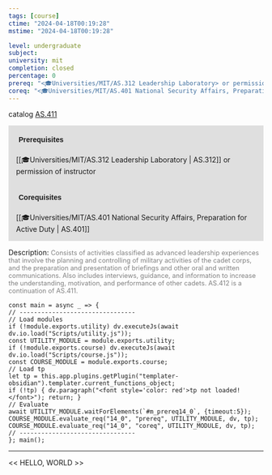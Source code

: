 ```yaml
---
tags: [course]
ctime: "2024-04-18T00:19:28"
mstime: "2024-04-18T00:19:28"

level: undergraduate
subject: 
university: mit
completion: closed
percentage: 0
prereq: "<🎓Universities/MIT/AS.312 Leadership Laboratory> or permission of instructor"
coreq: "<🎓Universities/MIT/AS.401 National Security Affairs, Preparation for Active Duty>"
---
```


catalog [AS.411](http://student.mit.edu/catalog/mASa.html#AS.411)

<span style="display: block; padding: 15px; background-color: rgb(100, 100, 100, 0.2);"><font id="m_prereq14_0" style="display: block; font-family: Arial, sans-serif; font-weight: bold; padding: 5px">Prerequisites</font><br><span id="prereq14_0">[[🎓Universities/MIT/AS.312 Leadership Laboratory | AS.312]] or permission of instructor</span></span>
<span style="display: block; padding: 15px; background-color: rgb(100, 100, 100, 0.2);"><font id="m_coreq14_0" style="display: block; font-family: Arial, sans-serif; font-weight: bold; padding: 5px">Corequisites</font><br><span id="coreq14_0">[[🎓Universities/MIT/AS.401 National Security Affairs, Preparation for Active Duty | AS.401]]</span></span>

<font style="">Description:</font>
<font style="color: grey; font-size: 0.8rem;">Consists of activities classified as advanced leadership experiences that involve the planning and controlling of military activities of the cadet corps, and the preparation and presentation of briefings and other oral and written communications. Also includes interviews, guidance, and information to increase the understanding, motivation, and performance of other cadets. AS.412 is a continuation of AS.411.</font>

```dataviewjs
const main = async _ => {
// --------------------------------
// Load modules
if (!module.exports.utility) dv.executeJs(await dv.io.load("Scripts/utility.js"));
const UTILITY_MODULE = module.exports.utility;
if (!module.exports.course) dv.executeJs(await dv.io.load("Scripts/course.js"));
const COURSE_MODULE = module.exports.course;
// Load tp
let tp = this.app.plugins.getPlugin("templater-obsidian").templater.current_functions_object;
if (!tp) { dv.paragraph("<font style='color: red'>tp not loaded!</font>"); return; }
// Evaluate
await UTILITY_MODULE.waitForElements(`#m_prereq14_0`, {timeout:5});
COURSE_MODULE.evaluate_req("14_0", "prereq", UTILITY_MODULE, dv, tp);
COURSE_MODULE.evaluate_req("14_0", "coreq", UTILITY_MODULE, dv, tp);
// --------------------------------
}; main();
```

---

<< HELLO, WORLD >>
